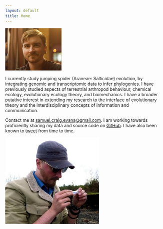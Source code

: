```yaml
---
layout: default
title: Home
---
```


![photo by Sean McCann, ibycter.com](https://raw.githubusercontent.com/scevans/scevans.github.io/master/images/Sam_fries_Sept2014.png)

I currently study jumping spider (Araneae: Salticidae) evolution, by integrating genomic and transcriptomic data to infer phylogenies. I have previously studied aspects of terrestrial arthropod behaviour, chemical ecology, evolutionary ecology theory, and biomechanics. I have a broader putative interest in extending my research to the interface of evolutionary theory and the interdisciplinary concepts of information and communication.

Contact me at [samuel.craig.evans@gmail.com](mailto:samuel.craig.evans@gmail.com). 
I am working towards proficiently sharing my data and source code on [GitHub](https://github.com/scevans). 
I have also been known to [tweet](https://twitter.com/sc_evans) from time to time.

![observing a riparian lycosid on Vancouver Island](https://raw.githubusercontent.com/scevans/scevans.github.io/master/images/sam_beach_Royston.jpg)
